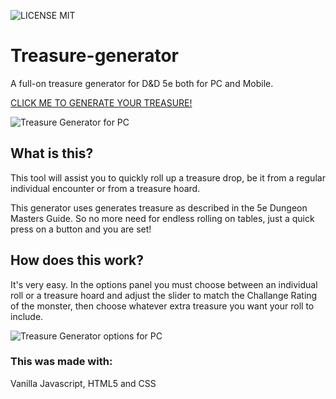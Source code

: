 ![LICENSE MIT](https://img.shields.io/badge/LICENSE-MIT-brightgreen)

# Treasure-generator
A full-on treasure generator for D&D 5e both for PC and Mobile.

[CLICK ME TO GENERATE YOUR TREASURE!](https://seppeverhavert.github.io/Treasure-generator/)

![Treasure Generator for PC](https://raw.githubusercontent.com/SeppeVerhavert/Treasure-generator/master/assets/img/treasuregenerator1.png "Treasure Generator for PC")

## What is this?

This tool will assist you to quickly roll up a treasure drop, be it from a regular individual encounter or from a treasure hoard. 

This generator uses generates treasure as described in the 5e Dungeon Masters Guide. So no more need for endless rolling on tables, just a quick press on a button and you are set!

## How does this work?

It's very easy. In the options panel you must choose between an individual roll or a treasure hoard and adjust the slider to match the Challange Rating of the monster, then choose whatever extra treasure you want your roll to include.

![Treasure Generator options for PC](https://raw.githubusercontent.com/SeppeVerhavert/Treasure-generator/master/assets/img/treasuregeneratoroptions.png "Treasure Generator options for PC")

### This was made with:
Vanilla Javascript, HTML5 and CSS


